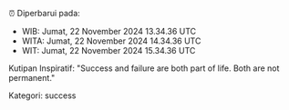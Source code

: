 ⏰ Diperbarui pada:
- WIB: Jumat, 22 November 2024 13.34.36 UTC
- WITA: Jumat, 22 November 2024 14.34.36 UTC
- WIT: Jumat, 22 November 2024 15.34.36 UTC

Kutipan Inspiratif:
"Success and failure are both part of life. Both are not permanent."


Kategori: success

